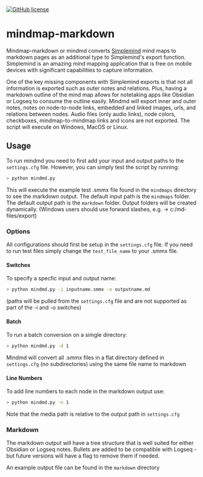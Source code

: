 [![GitHub license](https://img.shields.io/github/license/djsudduth/keep-it-markdown)](https://github.com/djsudduth/keep-it-markdown/blob/main/LICENSE)

# mindmap-markdown
Mindmap-markdown or mindmd converts [Simplemind](https://simplemind.eu/) mind maps to markdown pages as an additional type to Simplemind's export function. Simplemind is an amazing mind mapping application that is free on mobile devices with significant capabilities to capture information. 

One of the key missing components with Simplemind exports is that not all information is exported such as outer notes and relations. Plus, having a markdown outline of the mind map allows for notetaking apps like Obsidian or Logseq to consume the outline easily. Mindmd will export inner and outer notes, notes on node-to-node links, embedded and linked images, urls, and relations between nodes. Audio files (only audio links), node colors, checkboxes, mindmap-to-mindmap links and icons are not exported. The script will execute on Windows, MacOS or Linux.

## Usage
To run mindmd you need to first add your input and output paths to the `settings.cfg` file. However, you can simply test the script by running:
```bash
> python mindmd.py 
```
This will execute the example test .smmx file found in the `mindmaps` directory to see the markdown output. The default input path is the `mindmaps` folder. The default output path is the `markdown` folder. Output folders will be created dynamically. (Windows users should use forward slashes, e.g. -> c:/md-files/export)

###  Options
All configurations should first be setup in the `settings.cfg` file. If you need to run test files simply change the `test_file_name` to your .smmx file.

#### Switches
To specify a specfic input and output name:
```bash
> python mindmd.py -i inputname.smmx -o outputname.md
```
(paths will be pulled from the `settings.cfg` file and are not supported as part of the -i and -o switches)

#### Batch
To run a batch conversion on a simgle directory:
```bash
> python mindmd.py -d 1
```
Mindmd will convert all .smmx files in a flat directory defined in `settings.cfg` (no subdirectories) using the same file name to markdown

#### Line Numbers
To add line numbers to each node in the markdown output use:
```bash
> python mindmd.py -n 1
```

Note that the media path is relative to the output path in `settings.cfg`

###  Markdown
The markdown output will have a tree structure that is well suited for either Obsidian or Logseq notes. Bullets are added to be compatible with Logseq - but future versions will have a flag to remove them if needed.

An example output file can be found in the `markdown` directory

